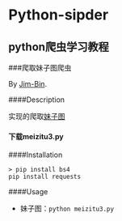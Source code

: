 # Python-sipder

## python爬虫学习教程

###爬取妹子图爬虫

By [Jim-Bin](https://github.com/Jim-bin).

####Description

实现的爬取[妹子图](http://www.meizitu.com/)

#### 下载meizitu3.py
####Installation

    > pip install bs4
    pip install requests
    
####Usage

 * 妹子图：`python meizitu3.py`
